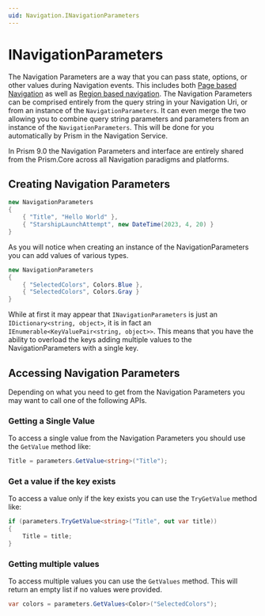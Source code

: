 ```yaml
---
uid: Navigation.INavigationParameters
---
```


# INavigationParameters

The Navigation Parameters are a way that you can pass state, options, or other values during Navigation events. This includes both [Page based Navigation](xref:Navigation.INavigationParameters) as well as [Region based navigation](xref:Navigation.Regions.GettingStarted). The Navigation Parameters can be comprised entirely from the query string in your Navigation Uri, or from an instance of the `NavigationParameters`. It can even merge the two allowing you to combine query string parameters and parameters from an instance of the `NavigationParameters`. This will be done for you automatically by Prism in the Navigation Service.

In Prism 9.0 the Navigation Parameters and interface are entirely shared from the Prism.Core across all Navigation paradigms and platforms.

## Creating Navigation Parameters

```cs
new NavigationParameters
{
    { "Title", "Hello World" },
    { "StarshipLaunchAttempt", new DateTime(2023, 4, 20) }
}
```

As you will notice when creating an instance of the NavigationParameters you can add values of various types.

```cs
new NavigationParameters
{
    { "SelectedColors", Colors.Blue },
    { "SelectedColors", Colors.Gray }
}
```

While at first it may appear that `INavigationParameters` is just an `IDictionary<string, object>`, it is in fact an `IEnumerable<KeyValuePair<string, object>>`. This means that you have the ability to overload the keys adding multiple values to the NavigationParameters with a single key.

## Accessing Navigation Parameters

Depending on what you need to get from the Navigation Parameters you may want to call one of the following APIs.

### Getting a Single Value

To access a single value from the Navigation Parameters you should use the `GetValue` method like:

```cs
Title = parameters.GetValue<string>("Title");
```

### Get a value if the key exists

To access a value only if the key exists you can use the `TryGetValue` method like:

```cs
if (parameters.TryGetValue<string>("Title", out var title))
{
    Title = title;
}
```

### Getting multiple values

To access multiple values you can use the `GetValues` method. This will return an empty list if no values were provided.

```cs
var colors = parameters.GetValues<Color>("SelectedColors");
```
